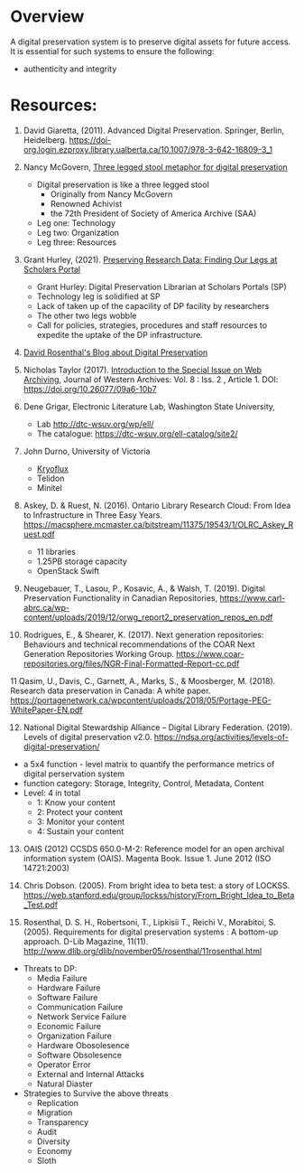 # Overview

A digital preservation system is to preserve digital assets for future access. It is essential for such systems to
ensure the following:

- authenticity and integrity



# Resources:
1. David Giaretta, (2011). Advanced Digital Preservation. Springer, Berlin, Heidelberg. https://doi-org.login.ezproxy.library.ualberta.ca/10.1007/978-3-642-16809-3_1

2. Nancy McGovern, [Three legged stool metaphor for digital preservation](https://libguides.bodleian.ox.ac.uk/digitalpreservation/threeleggedstool)
   - Digital preservation is like a three legged stool
      - Originally from Nancy McGovern
      - Renowned Achivist
      - the 72th President of Society of America Archive (SAA)
   - Leg one:   Technology
   - Leg two:   Organization
   - Leg three: Resources
    
3. Grant Hurley, (2021). [Preserving Research Data: Finding Our Legs at Scholars Portal](https://www.dpconline.org/blog/wdpd/finding-our-legs)
   - Grant Hurley: Digital Preservation Librarian at Scholars Portals (SP)
   - Technology leg is solidified at SP
   - Lack of taken up of the capacility of DP facility by researchers
   - The other two legs wobble
   - Call for policies, strategies, procedures and staff resources to expedite the uptake of the DP infrastructure. 

4. [David Rosenthal's Blog about Digital Preservation](https://blog.dshr.org/p/blog-page.html)


5. Nicholas Taylor (2017). [Introduction to the Special Issue on Web Archiving](https://digitalcommons.usu.edu/cgi/viewcontent.cgi?article=1085&context=westernarchives),  Journal of Western Archives: Vol. 8 : Iss. 2 , Article 1. DOI: https://doi.org/10.26077/09a6-10b7

6. Dene Grigar, Electronic Literature Lab, Washington State University, 
    - Lab http://dtc-wsuv.org/wp/ell/
    - The catalogue: https://dtc-wsuv.org/ell-catalog/site2/

7. John Durno, University of Victoria
   - [Kryoflux](https://www.kryoflux.com/)
   - Telidon
   - Minitel

8. Askey, D. & Ruest, N. (2016). Ontario Library Research Cloud: From Idea to Infrastructure in Three Easy Years. https://macsphere.mcmaster.ca/bitstream/11375/19543/1/OLRC_Askey_Ruest.pdf
   - 11 libraries
   - 1.25PB storage capacity
   - OpenStack Swift

9. Neugebauer, T., Lasou, P., Kosavic, A., & Walsh, T. (2019). Digital Preservation Functionality in Canadian Repositories, https://www.carl-abrc.ca/wp-content/uploads/2019/12/orwg_report2_preservation_repos_en.pdf

10. Rodrigues, E., & Shearer, K. (2017). Next generation repositories: Behaviours and technical
recommendations of the COAR Next Generation Repositories Working Group.
https://www.coar-repositories.org/files/NGR-Final-Formatted-Report-cc.pdf

11 Qasim, U., Davis, C., Garnett, A., Marks, S., & Moosberger, M. (2018). Research data
preservation in Canada: A white paper. https://portagenetwork.ca/wpcontent/uploads/2018/05/Portage-PEG-WhitePaper-EN.pdf

12. National Digital Stewardship Alliance – Digital Library Federation. (2019). Levels of digital
preservation v2.0. https://ndsa.org/activities/levels-of-digital-preservation/
   - a 5x4 function - level matrix to quantify the performance metrics of digital perservation system
   - function category: Storage, Integrity, Control, Metadata, Content
   - Level: 4 in total
      - 1: Know your content
      - 2: Protect your content
      - 3: Monitor your content
      - 4: Sustain your content 

13. OAIS (2012) CCSDS 650.0-M-2: Reference model for an open archival information system
(OAIS). Magenta Book. Issue 1. June 2012 (ISO 14721:2003)

14. Chris Dobson. (2005). From bright idea to beta test: a story of LOCKSS. https://web.stanford.edu/group/lockss/history/From_Bright_Idea_to_Beta_Test.pdf

15. Rosenthal, D. S. H., Robertsoni, T., Lipkisii T., Reichi V., Morabitoi, S. (2005). Requirements for
digital preservation systems : A bottom-up approach. D-Lib Magazine, 11(11).
http://www.dlib.org/dlib/november05/rosenthal/11rosenthal.html
   - Threats to DP:
      - Media Failure
      - Hardware Failure
      - Software Failure
      - Communication Failure
      - Network Service Failure
      - Economic Failure
      - Organization Failure
      - Hardware Obosolesence
      - Software Obsolesence
      - Operator Error
      - External and Internal Attacks
      - Natural Diaster
   - Strategies to Survive the above threats
     - Replication
     - Migration
     - Transparency
     - Audit
     - Diversity
     - Economy
     - Sloth

